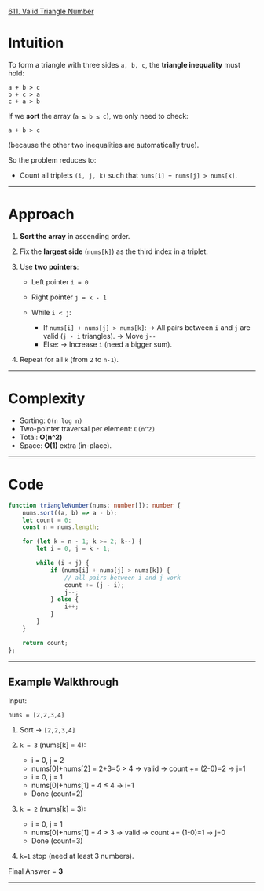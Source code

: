 [611. Valid Triangle Number](https://leetcode.com/problems/valid-triangle-number/)

# Intuition

To form a triangle with three sides `a, b, c`, the **triangle inequality** must hold:

```
a + b > c
b + c > a
c + a > b
```

If we **sort** the array (`a ≤ b ≤ c`), we only need to check:

```
a + b > c
```

(because the other two inequalities are automatically true).

So the problem reduces to:

* Count all triplets `(i, j, k)` such that `nums[i] + nums[j] > nums[k]`.

---

# Approach

1. **Sort the array** in ascending order.
2. Fix the **largest side** (`nums[k]`) as the third index in a triplet.
3. Use **two pointers**:

   * Left pointer `i = 0`
   * Right pointer `j = k - 1`
   * While `i < j`:

     * If `nums[i] + nums[j] > nums[k]`:
       → All pairs between `i` and `j` are valid (`j - i` triangles).
       → Move `j--`
     * Else:
       → Increase `i` (need a bigger sum).
4. Repeat for all `k` (from `2` to `n-1`).

---

# Complexity

* Sorting: `O(n log n)`
* Two-pointer traversal per element: `O(n^2)`
* Total: **O(n^2)**
* Space: **O(1)** extra (in-place).

---

# Code

```typescript
function triangleNumber(nums: number[]): number {
    nums.sort((a, b) => a - b);
    let count = 0;
    const n = nums.length;

    for (let k = n - 1; k >= 2; k--) {
        let i = 0, j = k - 1;

        while (i < j) {
            if (nums[i] + nums[j] > nums[k]) {
                // all pairs between i and j work
                count += (j - i);
                j--;
            } else {
                i++;
            }
        }
    }

    return count;
};

```

---

## Example Walkthrough

Input:

```
nums = [2,2,3,4]
```

1. Sort → `[2,2,3,4]`
2. `k = 3` (nums[k] = 4):

   * i = 0, j = 2
   * nums[0]+nums[2] = 2+3=5 > 4 → valid → count += (2-0)=2 → j=1
   * i = 0, j = 1
   * nums[0]+nums[1] = 4 ≤ 4 → i=1
   * Done (count=2)
3. `k = 2` (nums[k] = 3):

   * i = 0, j = 1
   * nums[0]+nums[1] = 4 > 3 → valid → count += (1-0)=1 → j=0
   * Done (count=3)
4. `k=1` stop (need at least 3 numbers).

Final Answer = **3** 

---
